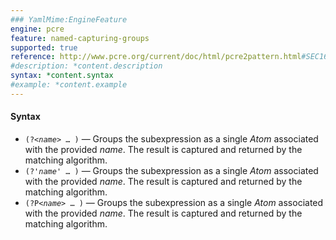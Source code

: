 ```yaml
---
### YamlMime:EngineFeature
engine: pcre
feature: named-capturing-groups
supported: true
reference: http://www.pcre.org/current/doc/html/pcre2pattern.html#SEC16
#description: *content.description
syntax: *content.syntax
#example: *content.example
---
```

#### Syntax

- <code>(?\<*name*\> … )</code> &mdash; Groups the subexpression as a single *Atom* associated with the provided *name*. The result is captured and returned by the matching algorithm.
- <code>(?'*name*' … )</code> &mdash; Groups the subexpression as a single *Atom* associated with the provided *name*. The result is captured and returned by the matching algorithm.
- <code>(?P\<*name*\> … )</code> &mdash; Groups the subexpression as a single *Atom* associated with the provided *name*. The result is captured and returned by the matching algorithm.
